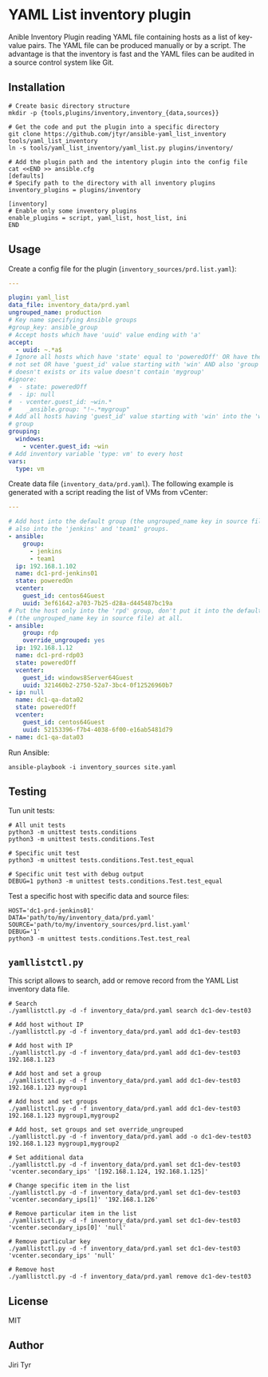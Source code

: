 YAML List inventory plugin
==========================

Anible Inventory Plugin reading YAML file containing hosts as a list of
key-value pairs. The YAML file can be produced manually or by a script. The
advantage is that the inventory is fast and the YAML files can be audited
in a source control system like Git.


Installation
------------

```shell
# Create basic directory structure
mkdir -p {tools,plugins/inventory,inventory_{data,sources}}

# Get the code and put the plugin into a specific directory
git clone https://github.com/jtyr/ansible-yaml_list_inventory tools/yaml_list_inventory
ln -s tools/yaml_list_inventory/yaml_list.py plugins/inventory/

# Add the plugin path and the intentory plugin into the config file
cat <<END >> ansible.cfg
[defaults]
# Specify path to the directory with all inventory plugins
inventory_plugins = plugins/inventory

[inventory]
# Enable only some inventory plugins
enable_plugins = script, yaml_list, host_list, ini
END
```


Usage
-----

Create a config file for the plugin (`inventory_sources/prd.list.yaml`):

```yaml
---

plugin: yaml_list
data_file: inventory_data/prd.yaml
ungrouped_name: production
# Key name specifying Ansible groups
#group_key: ansible_group
# Accept hosts which have 'uuid' value ending with 'a'
accept:
  - uuid: ~.*a$
# Ignore all hosts which have 'state' equal to 'poweredOff' OR have their 'ip'
# not set OR have 'guest_id' value starting with 'win' AND also 'group' key
# doesn't exists or its value doesn't contain 'mygroup'
#ignore:
#  - state: poweredOff
#  - ip: null
#  - vcenter.guest_id: ~win.*
#    _ansible.group: "!~.*mygroup"
# Add all hosts having 'guest_id' value starting with 'win' into the 'windows'
# group
grouping:
  windows:
    - vcenter.guest_id: ~win
# Add inventory variable 'type: vm' to every host
vars:
  type: vm
```

Create data file (`inventory_data/prd.yaml`). The following example is
generated with a script reading the list of VMs from vCenter:

```yaml
---

# Add host into the default group (the ungrouped_name key in source file) and
# also into the 'jenkins' and 'team1' groups.
- ansible:
    group:
      - jenkins
      - team1
  ip: 192.168.1.102
  name: dc1-prd-jenkins01
  state: poweredOn
  vcenter:
    guest_id: centos64Guest
    uuid: 3ef61642-a703-7b25-d28a-d445487bc19a
# Put the host only into the 'rpd' group, don't put it into the default group
# (the ungrouped_name key in source file) at all.
- ansible:
    group: rdp
    override_ungrouped: yes
  ip: 192.168.1.12
  name: dc1-prd-rdp03
  state: poweredOff
  vcenter:
    guest_id: windows8Server64Guest
    uuid: 321460b2-2750-52a7-3bc4-0f12526960b7
- ip: null
  name: dc1-qa-data02
  state: poweredOff
  vcenter:
    guest_id: centos64Guest
    uuid: 52153396-f7b4-4038-6f00-e16ab5481d79
- name: dc1-qa-data03
```

Run Ansible:

```shell
ansible-playbook -i inventory_sources site.yaml
```


Testing
-------

Tun unit tests:

```shell
# All unit tests
python3 -m unittest tests.conditions
python3 -m unittest tests.conditions.Test

# Specific unit test
python3 -m unittest tests.conditions.Test.test_equal

# Specific unit test with debug output
DEBUG=1 python3 -m unittest tests.conditions.Test.test_equal
```

Test a specific host with specific data and source files:

```shell
HOST='dc1-prd-jenkins01'
DATA='path/to/my/inventory_data/prd.yaml'
SOURCE='path/to/my/inventory_sources/prd.list.yaml'
DEBUG='1'
python3 -m unittest tests.conditions.Test.test_real
```


`yamllistctl.py`
----------------

This script allows to search, add or remove record from the YAML List inventory
data file.

```shell
# Search
./yamllistctl.py -d -f inventory_data/prd.yaml search dc1-dev-test03

# Add host without IP
./yamllistctl.py -d -f inventory_data/prd.yaml add dc1-dev-test03

# Add host with IP
./yamllistctl.py -d -f inventory_data/prd.yaml add dc1-dev-test03 192.168.1.123

# Add host and set a group
./yamllistctl.py -d -f inventory_data/prd.yaml add dc1-dev-test03 192.168.1.123 mygroup1

# Add host and set groups
./yamllistctl.py -d -f inventory_data/prd.yaml add dc1-dev-test03 192.168.1.123 mygroup1,mygroup2

# Add host, set groups and set override_ungrouped
./yamllistctl.py -d -f inventory_data/prd.yaml add -o dc1-dev-test03 192.168.1.123 mygroup1,mygroup2

# Set additional data
./yamllistctl.py -d -f inventory_data/prd.yaml set dc1-dev-test03 'vcenter.secondary_ips' '[192.168.1.124, 192.168.1.125]'

# Change specific item in the list
./yamllistctl.py -d -f inventory_data/prd.yaml set dc1-dev-test03 'vcenter.secondary_ips[1]' '192.168.1.126'

# Remove particular item in the list
./yamllistctl.py -d -f inventory_data/prd.yaml set dc1-dev-test03 'vcenter.secondary_ips[0]' 'null'

# Remove particular key
./yamllistctl.py -d -f inventory_data/prd.yaml set dc1-dev-test03 'vcenter.secondary_ips' 'null'

# Remove host
./yamllistctl.py -d -f inventory_data/prd.yaml remove dc1-dev-test03
```


License
-------

MIT


Author
------

Jiri Tyr
